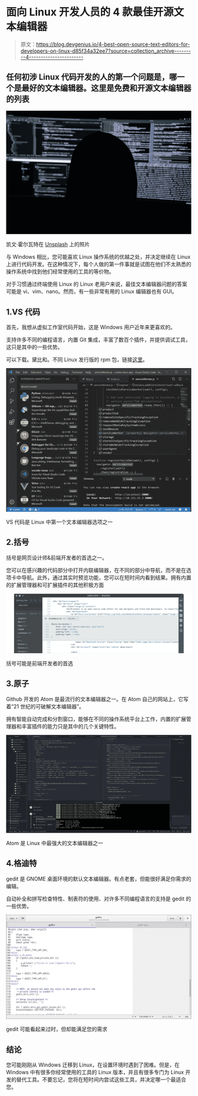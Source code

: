 # 面向 Linux 开发人员的 4 款最佳开源文本编辑器

> 原文：<https://blog.devgenius.io/4-best-open-source-text-editors-for-developers-on-linux-d85f34a32ee7?source=collection_archive---------4----------------------->

## 任何初涉 Linux 代码开发的人的第一个问题是，哪一个是最好的文本编辑器。这里是免费和开源文本编辑器的列表

![](img/f772b67dba357ed090871cc08d3ec944.png)

凯文·霍尔瓦特在 [Unsplash](https://unsplash.com?utm_source=medium&utm_medium=referral) 上的照片

与 Windows 相比，您可能喜欢 Linux 操作系统的优越之处，并决定继续在 Linux 上进行代码开发。在这种情况下，每个人做的第一件事就是试图在他们不太熟悉的操作系统中找到他们经常使用的工具的等价物。

对于习惯通过终端使用 Linux 的 Linux 老用户来说，最佳文本编辑器问题的答案可能是 vi、vim、nano。然而，有一些非常有用的 Linux 编辑器也有 GUI。

## 1.VS 代码

首先，我想从虚拟工作室代码开始，这是 Windows 用户近年来更喜欢的。

支持许多不同的编程语言，内置 Git 集成，丰富了数百个插件，并提供调试工具，这只是其中的一些优势。

可以下载。黛比和。不同 Linux 发行版的 rpm 包，链接[这里](https://code.visualstudio.com/#alt-downloads)。

![](img/2243b4a24d41963e2c717ea168bc29fb.png)

VS 代码是 Linux 中第一个文本编辑器选项之一

## 2.括号

括号是网页设计师&前端开发者的首选之一。

您可以在感兴趣的代码部分中打开内联编辑器，在不同的部分中导航，而不是在选项卡中导航。此外，通过其实时预览功能，您可以在短时间内看到结果。拥有内置的扩展管理器和可扩展插件的其他积极方面

![](img/d22349870145658002b4d1d4099b2e8b.png)

括号可能是前端开发者的首选

## 3.原子

Github 开发的 Atom 是最流行的文本编辑器之一。在 Atom 自己的网站上，它写着“21 世纪的可破解文本编辑器”。

拥有智能自动完成和分割窗口，能够在不同的操作系统平台上工作，内置的扩展管理器和丰富插件的能力只是其中的几个关键特性。

![](img/e99ba9a04a4fdf12d847419f310ebe87.png)

Atom 是 Linux 中最强大的文本编辑器之一

## 4.格迪特

gedit 是 GNOME 桌面环境的默认文本编辑器。有点老套，但能很好满足你需求的编辑。

自动补全和拼写检查特性、制表符的使用、对许多不同编程语言的支持是 gedit 的一些优势。

![](img/7aef19bec1f600580e4f67e52216a33b.png)

gedit 可能看起来过时，但却能满足您的需求

## 结论

您可能刚刚从 Windows 迁移到 Linux，在设置环境时遇到了困难。但是，在 Windows 中有很多你经常使用的工具的 Linux 版本，并且有很多专门为 Linux 开发的替代工具。不要忘记，您将在短时间内尝试这些工具，并决定哪一个最适合您。